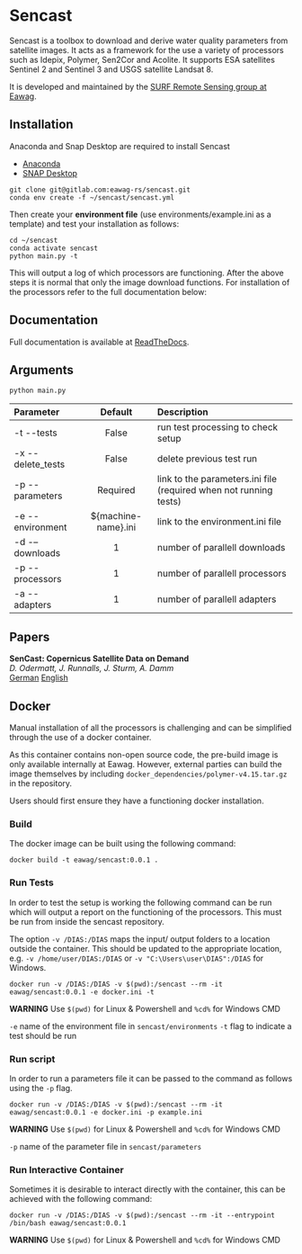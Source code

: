 # Sencast

Sencast is a toolbox to download and derive water quality parameters from satellite images. It acts as a framework for 
the use a variety of processors such as Idepix, Polymer, Sen2Cor and Acolite. It supports ESA satellites Sentinel 2 and 
Sentinel 3 and USGS satellite Landsat 8.

It is developed and maintained by the [SURF Remote Sensing group at Eawag](https://www.eawag.ch/en/department/surf/main-focus/remote-sensing/).
## Installation
Anaconda and Snap Desktop are required to install Sencast
- [Anaconda](https://www.anaconda.com)
- [SNAP Desktop](https://step.esa.int/main/download/snap-download/)
```
git clone git@gitlab.com:eawag-rs/sencast.git
conda env create -f ~/sencast/sencast.yml
```
Then create your **environment file** (use environments/example.ini as a template) and test your installation as follows:
```
cd ~/sencast
conda activate sencast
python main.py -t
```
This will output a log of which processors are functioning. After the above steps it is normal that only the image download functions. 
For installation of the processors refer to the full documentation below:

## Documentation

Full documentation is available at [ReadTheDocs](https://sencast.readthedocs.io/en/latest/?).


## Arguments

```
python main.py
```

| Parameter         |       Default       | Description                                                       |	
|:------------------|:-------------------:|:------------------------------------------------------------------|
| -t --tests 	      |       	False        | run test processing to check setup                                |
| -x --delete_tests |       	False        | delete previous test run                                          |
| -p --parameters 	 |      	Required      | link to the parameters.ini file (required when not running tests) |
| -e  --environment | ${machine-name}.ini | link to the environment.ini file                                  |
| -d -–downloads 	  |         	1	         | number of parallell downloads                                     |
| -p --processors   |         1	          | number of parallell processors                                    |
| -a --adapters	    |          1          | number of parallell adapters                                      |

## Papers

**SenCast: Copernicus Satellite Data on Demand**  
*D. Odermatt, J. Runnalls, J. Sturm, A. Damm*  
[German](https://www.dora.lib4ri.ch/eawag/islandora/object/eawag%3A21549/datastream/PDF4/Odermatt-2020-SenCast-%28accepted_version%29.pdf) [English](https://www.dora.lib4ri.ch/eawag/islandora/object/eawag%3A21549/datastream/PDF3/Odermatt-2020-SenCast-%28unspecified_8a1c1609%29.pdf)

## Docker

Manual installation of all the processors is challenging and can be simplified through the use of a docker container.

As this container contains non-open source code, the pre-build image is only available internally at Eawag. However, external parties can build the image
themselves by including `docker_dependencies/polymer-v4.15.tar.gz` in the repository.

Users should first ensure they have a functioning docker installation.

### Build

The docker image can be built using the following command:

`docker build -t eawag/sencast:0.0.1 .`

### Run Tests

In order to test the setup is working the following command can be run which will output a report on the 
functioning of the processors. This must be run from inside the sencast repository. 

The option `-v /DIAS:/DIAS` maps the input/ output folders to a location outside the container. This should be updated to 
the appropriate location, e.g. `-v /home/user/DIAS:/DIAS` or `-v "C:\Users\user\DIAS":/DIAS` for Windows.

`docker run -v /DIAS:/DIAS -v $(pwd):/sencast --rm -it eawag/sencast:0.0.1 -e docker.ini -t`

**WARNING** Use `$(pwd)` for Linux & Powershell and `%cd%` for Windows CMD

`-e` name of the environment file in `sencast/environments`
`-t` flag to indicate a test should be run 

### Run script

In order to run a parameters file it can be passed to the command as follows using the `-p` flag.

`docker run -v /DIAS:/DIAS -v $(pwd):/sencast --rm -it eawag/sencast:0.0.1 -e docker.ini -p example.ini`

**WARNING** Use `$(pwd)` for Linux & Powershell and `%cd%` for Windows CMD

`-p` name of the parameter file in `sencast/parameters`

### Run Interactive Container

Sometimes it is desirable to interact directly with the container, this can be achieved with the following command:

`docker run -v /DIAS:/DIAS -v $(pwd):/sencast --rm -it --entrypoint /bin/bash eawag/sencast:0.0.1`

**WARNING** Use `$(pwd)` for Linux & Powershell and `%cd%` for Windows CMD


